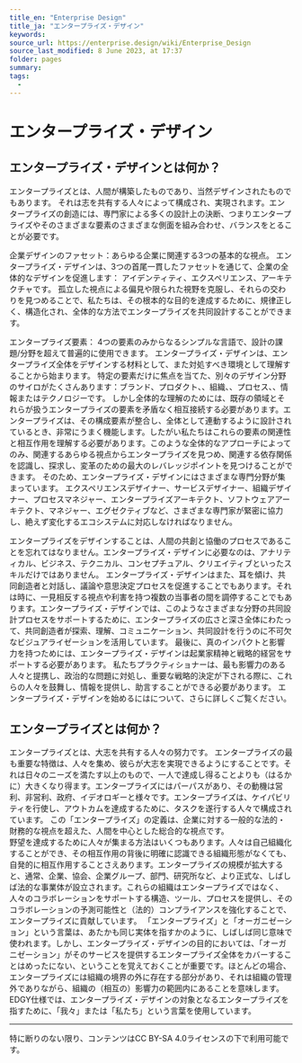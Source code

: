 ```yaml
---
title_en: "Enterprise Design"
title_ja: "エンタープライズ・デザイン"
keywords: 
source_url: https://enterprise.design/wiki/Enterprise_Design
source_last_modified: 8 June 2023, at 17:37
folder: pages
summary:
tags: 
  - 
---
```

# エンタープライズ・デザイン
## エンタープライズ・デザインとは何か？
エンタープライズとは、人間が構築したものであり、当然デザインされたものでもあります。 それは志を共有する人々によって構成され、実現されます。エンタープライズの創造には、専門家による多くの設計上の決断、つまりエンタープライズやそのさまざまな要素のさまざまな側面を組み合わせ、バランスをとることが必要です。

企業デザインのファセット：あらゆる企業に関連する3つの基本的な視点。
エンタープライズ・デザインは、3つの首尾一貫したファセットを通じて、企業の全体的なデザインを促進します： アイデンティティ、エクスペリエンス、アーキテクチャです。
孤立した視点による偏見や限られた視野を克服し、それらの交わりを見つめることで、私たちは、その根本的な目的を達成するために、規律正しく、構造化され、全体的な方法でエンタープライズを共同設計することができます。


エンタープライズ要素： 4つの要素のみからなるシンプルな言語で、設計の課題/分野を超えて普遍的に使用できます。
エンタープライズ・デザインは、エンタープライズ全体をデザインする材料として、また対処すべき環境として理解することから始まります。 特定の要素だけに焦点を当てた、別々のデザイン分野のサイロがたくさんあります：ブランド、プロダクト、、組織、、プロセス、、情報またはテクノロジーです。 しかし全体的な理解のためには、既存の領域とそれらが扱うエンタープライズの要素を矛盾なく相互接続する必要があります。エンタープライズは、その構成要素が整合し、全体として連動するように設計されているとき、非常にうまく機能します。したがい私たちはこれらの要素の関連性と相互作用を理解する必要があります。このような全体的なアプローチによってのみ、関連するあらゆる視点からエンタープライズを見つめ、関連する依存関係を認識し、探求し、変革のための最大のレバレッジポイントを見つけることができます。 そのため、エンタープライズ・デザインにはさまざまな専門分野が集まっています。 エクスペリエンスデザイナー、サービスデザイナー、組織デザイナー、プロセスマネジャー、エンタープライズアーキテクト、ソフトウェアアーキテクト、マネジャー、エグゼクティブなど、さまざまな専門家が緊密に協力し、絶えず変化するエコシステムに対応しなければなりません。

エンタープライズをデザインすることは、人間の共創と協働のプロセスであることを忘れてはなりません。エンタープライズ・デザインに必要なのは、アナリティカル、ビジネス、テクニカル、コンセプチュアル、クリエイティブといったスキルだけではありません。 エンタープライズ・デザインはまた、耳を傾け、共同創造者と対話し、議論や意思決定プロセスを促進することでもあります。それは時に、一見相反する視点や利害を持つ複数の当事者の間を調停することでもあります。エンタープライズ・デザインでは、このようなさまざまな分野の共同設計プロセスをサポートするために、エンタープライズの広さと深さ全体にわたって、共同創造者が探索、理解、コミュニケーション、共同設計を行うのに不可欠なビジュアライゼーションを活用しています。
最後に、真のインパクトと影響力を持つためには、エンタープライズ・デザインは起業家精神と戦略的経営をサポートする必要があります。 私たちプラクティショナーは、最も影響力のある人々と提携し、政治的な問題に対処し、重要な戦略的決定が下される際に、これらの人々を鼓舞し、情報を提供し、助言することができる必要があります。
エンタープライズ・デザインを始めるにはについて、さらに詳しくご覧ください。
## エンタープライズとは何か？
エンタープライズとは、大志を共有する人々の努力です。
エンタープライズの最も重要な特徴は、人々を集め、彼らが大志を実現できるようにすることです。それは日々のニーズを満たす以上のもので、一人で達成し得ることよりも（はるかに）大きくなり得ます。エンタープライズにはパーパスがあり、その動機は営利、非営利、政府、イデオロギーと様々です。エンタープライズは、ケイパビリティを行使し、アウトカムを達成するために、タスクを遂行する人々で構成されています。
この「エンタープライズ」の定義は、企業に対する一般的な法的・財務的な視点を超えた、人間を中心とした総合的な視点です。                      
野望を達成するために人々が集まる方法はいくつもあります。人々は自己組織化することができ、その相互作用の背後に明確に認識できる組織形態がなくても、自発的に相互作用することさえあります。エンタープライズの規模が拡大すると、通常、企業、協会、企業グループ、部門、研究所など、より正式な、しばしば法的な事業体が設立されます。これらの組織はエンタープライズではなく、人々のコラボレーションをサポートする構造、ツール、プロセスを提供し、そのコラボレーションの予測可能性と（法的）コンプライアンスを強化することで、エンタープライズに貢献しています。
「エンタープライズ」と「オーガニゼーション」という言葉は、あたかも同じ実体を指すかのように、しばしば同じ意味で使われます。しかし、エンタープライズ・デザインの目的においては、「オーガニゼーション」がそのサービスを提供するエンタープライズ全体をカバーすることはめったにない、ということを覚えておくことが重要です。ほとんどの場合、エンタープライズには組織の境界の外に存在する部分があり、それは組織の管理外でありながら、組織の（相互の）影響力の範囲内にあることを意味します。
EDGY仕様では、エンタープライズ・デザインの対象となるエンタープライズを指すために、「我々」または「私たち」という言葉を使用しています。

---
特に断りのない限り、コンテンツはCC BY-SA 4.0ライセンスの下で利用可能です。
